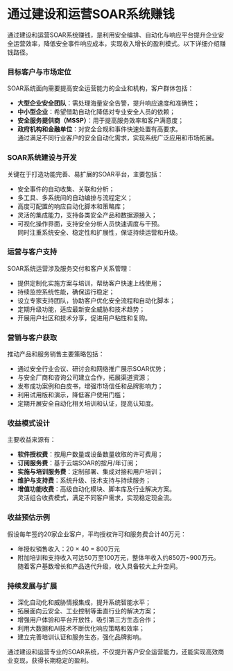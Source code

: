 # 通过建设和运营SOAR系统赚钱

通过建设和运营SOAR系统赚钱，是利用安全编排、自动化与响应平台提升企业安全运营效率，降低安全事件响应成本，实现收入增长的盈利模式。以下详细介绍赚钱路径。

### 目标客户与市场定位  
SOAR系统面向需要提高安全运营能力的企业和机构，客户群体包括：  
* **大型企业安全团队**：需处理海量安全告警，提升响应速度和准确性；  
* **中小型企业**：希望借助自动化降低对专业安全人员的依赖；  
* **安全服务提供商（MSSP）**：用于提高服务效率和客户满意度；  
* **政府机构和金融单位**：对安全合规和事件快速处置有高要求。  
通过满足不同行业客户的安全自动化需求，实现系统广泛应用和市场拓展。

### SOAR系统建设与开发  
关键在于打造功能完善、易扩展的SOAR平台，主要包括：  
* 安全事件的自动收集、关联和分析；  
* 多工具、多系统间的自动编排与流程定义；  
* 高度可配置的响应自动化脚本和策略库；  
* 灵活的集成能力，支持各类安全产品和数据源接入；  
* 可视化操作界面，支持安全分析人员快速调度与干预。  
同时注重系统安全、稳定性和扩展性，保证持续运营和升级。

### 运营与客户支持  
SOAR系统运营涉及服务交付和客户关系管理：  
* 提供定制化实施方案与培训，帮助客户快速上线使用；  
* 持续监控系统性能，确保运行稳定；  
* 设立专家支持团队，协助客户优化安全流程和自动化脚本；  
* 定期升级功能，适应最新安全威胁和技术趋势；  
* 开展用户社区和技术分享，促进用户粘性和复购。  

### 营销与客户获取  
推动产品和服务销售主要策略包括：  
* 通过安全行业会议、研讨会和网络推广展示SOAR优势；  
* 与安全厂商和咨询公司建立合作，拓展渠道资源；  
* 发布成功案例和白皮书，增强市场信任和品牌影响力；  
* 利用试用版和演示，降低客户使用门槛；  
* 定期开展安全自动化相关培训和认证，提高认知度。  

### 收益模式设计  
主要收益来源有：  
* **软件授权费**：按用户数量或设备数量收取的许可费用；  
* **订阅服务费**：基于云端SOAR的按月/年订阅；  
* **实施与培训服务费**：定制部署、集成对接和用户培训；  
* **维护与支持费**：系统升级、技术支持与持续服务；  
* **增值功能收费**：高级自动化模块、脚本库及行业解决方案。  
灵活组合收费模式，满足不同客户需求，实现稳定现金流。

### 收益预估示例  
假设每年签约20家企业客户，平均授权许可和服务费合计40万元：  
* 年授权销售收入：20 × 40 = 800万元  
* 附加培训和支持收入可达50万至100万元，整体年收入约850万~900万元。  
随着客户基数增长和产品迭代升级，收入具备较大上升空间。

### 持续发展与扩展  
* 深化自动化和威胁情报集成，提升系统智能水平；  
* 拓展面向云安全、工业控制等垂直行业的解决方案；  
* 增强用户体验和平台开放性，吸引第三方生态合作；  
* 利用大数据和AI技术不断优化响应策略和效率；  
* 建立完善培训认证和服务生态，强化品牌影响。  

通过建设和运营专业的SOAR系统，不仅提升客户安全运营能力，还能实现高效商业变现，获得长期稳定的盈利。